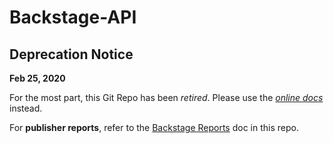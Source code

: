# Backstage-API

## Deprecation Notice ## 

**Feb 25, 2020**

For the most part, this Git Repo has been *retired*. Please use the [*online docs*](https://developers.taboola.com/backstage-api/reference) instead.

For **publisher reports**, refer to the [Backstage Reports](https://github.com/taboola/Backstage-API/blob/master/Backstage%20API%20-%20Reports.pdf) doc in this repo.
